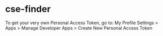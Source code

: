 # cse-finder

To get your very own Personal Access Token, go to:
My Profile Settings > Apps > Manage Developer Apps > Create New Personal Access Token